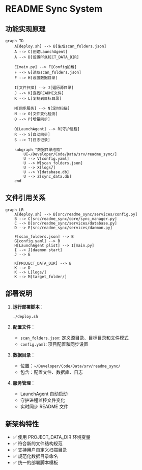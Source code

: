 # README Sync System

## 功能实现原理

```mermaid
graph TD
    A[deploy.sh] --> B[生成scan_folders.json]
    A --> C[创建LaunchAgent]
    A --> D[设置PROJECT_DATA_DIR]
    
    E[main.py] --> F[Config加载]
    F --> G[读取scan_folders.json]
    F --> H[设置数据目录]
    
    I[文件扫描] --> J[遍历源目录]
    J --> K[查找README文件]
    K --> L[复制到目标目录]
    
    M[同步服务] --> N[定时扫描]
    N --> O[文件变化检测]
    O --> P[增量同步]
    
    Q[LaunchAgent] --> R[守护进程]
    R --> S[自动同步]
    S --> T[日志记录]
    
    subgraph "数据目录结构"
        U[~/Developer/Code/Data/srv/readme_sync/]
        U --> V[config.yaml]
        U --> W[scan_folders.json]
        U --> X[logs/]
        U --> Y[database.db]
        U --> Z[sync_data.db]
    end
```

## 文件引用关系

```mermaid
graph LR
    A[deploy.sh] --> B[src/readme_sync/services/config.py]
    B --> C[src/readme_sync/core/sync_manager.py]
    C --> D[src/readme_sync/services/database.py]
    D --> E[src/readme_sync/services/daemon.py]
    
    F[scan_folders.json] --> B
    G[config.yaml] --> B
    H[LaunchAgent plist] --> I[main.py]
    I --> J[daemon start]
    J --> E
    
    K[PROJECT_DATA_DIR] --> B
    K --> D
    K --> L[logs/]
    K --> M[target_folder/]
```

## 部署说明

1. **运行部署脚本**：
   ```bash
   ./deploy.sh
   ```

2. **配置文件**：
   - `scan_folders.json`: 定义源目录、目标目录和文件模式
   - `config.yaml`: 项目配置和同步设置

3. **数据目录**：
   - 位置：`~/Developer/Code/Data/srv/readme_sync/`
   - 包含：配置文件、数据库、日志

4. **服务管理**：
   - LaunchAgent 自动启动
   - 守护进程监控文件变化
   - 实时同步 README 文件

## 新架构特性

- ✅ 使用 PROJECT_DATA_DIR 环境变量
- ✅ 符合新的文件结构规范
- ✅ 支持用户自定义扫描目录
- ✅ 规范化数据目录命名
- ✅ 统一的部署脚本模板
